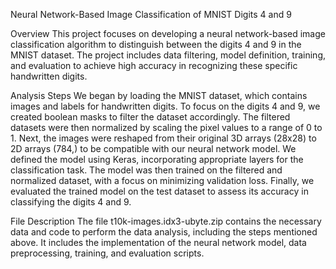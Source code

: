 Neural Network-Based Image Classification of MNIST Digits 4 and 9

Overview
This project focuses on developing a neural network-based image classification algorithm to distinguish between the digits 4 and 9 in the MNIST dataset. 
The project includes data filtering, model definition, training, and evaluation to achieve high accuracy in recognizing these specific handwritten digits.

Analysis Steps
We began by loading the MNIST dataset, which contains images and labels for handwritten digits. To focus on the digits 4 and 9, we created boolean
masks to filter the dataset accordingly. The filtered datasets were then normalized by scaling the pixel values to a range of 0 to 1.
Next, the images were reshaped from their original 3D arrays (28x28) to 2D arrays (784,) to be compatible with our neural network model.
We defined the model using Keras, incorporating appropriate layers for the classification task. The model was then trained on the filtered and normalized dataset, 
with a focus on minimizing validation loss. Finally, we evaluated the trained model on the test dataset to assess its accuracy in classifying the digits 4 and 9.

File Description
The file t10k-images.idx3-ubyte.zip contains the necessary data and code to perform the data analysis, including the steps mentioned above.
It includes the implementation of the neural network model, data preprocessing, training, and evaluation scripts.
